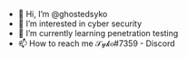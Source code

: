 - 👋 Hi, I’m @ghostedsyko
- 👀 I’m interested in cyber security
- 🌱 I’m currently learning penetration testing
- 📫 How to reach me 𝒮𝓎𝓀𝑜#7359 - Discord
